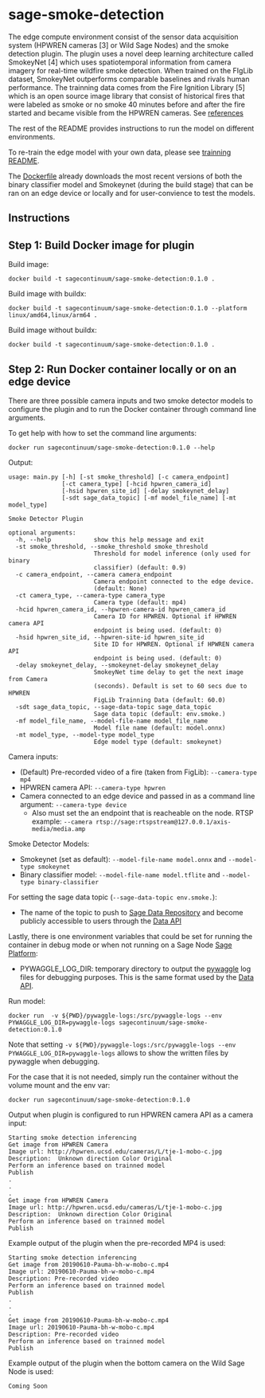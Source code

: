 # sage-smoke-detection
The edge compute environment consist of the sensor data acquisition system (HPWREN cameras [3] or Wild Sage Nodes) and the smoke detection plugin. The plugin uses a novel deep learning architecture called SmokeyNet [4] which uses spatiotemporal information from camera imagery for real-time wildfire smoke detection. When trained on the FIgLib dataset, SmokeyNet outperforms comparable baselines and rivals human performance. The trainning data comes from the Fire Ignition Library [5] which is an open source image library that consist of historical fires that were labeled as smoke or no smoke 40 minutes before and after the fire started and became visible from the HPWREN cameras. See [references](ecr-meta/ecr-science-description.md)

The rest of the README provides instructions to run the model on different environments.

To re-train the edge model with your own data, please see [trainning README](training/README.md).

The [Dockerfile](Dockerfile) already downloads the most recent versions of both the binary classifier model and Smokeynet (during the build stage) that can be ran on an edge device or locally and for user-convience to test the models.
## Instructions

## Step 1: Build Docker image for plugin

Build image:
```
docker build -t sagecontinuum/sage-smoke-detection:0.1.0 .
```

Build image with buildx:
```
docker build -t sagecontinuum/sage-smoke-detection:0.1.0 --platform linux/amd64,linux/arm64 .
```

Build image without buildx:
```
docker build -t sagecontinuum/sage-smoke-detection:0.1.0 .
```

## Step 2: Run Docker container locally or on an edge device
There are three possible camera inputs and two smoke detector models to configure the plugin and to run the Docker container through command line arguments.

To get help with how to set the command line arguments:
```
docker run sagecontinuum/sage-smoke-detection:0.1.0 --help
```
Output:
```
usage: main.py [-h] [-st smoke_threshold] [-c camera_endpoint]
               [-ct camera_type] [-hcid hpwren_camera_id]
               [-hsid hpwren_site_id] [-delay smokeynet_delay]
               [-sdt sage_data_topic] [-mf model_file_name] [-mt model_type]

Smoke Detector Plugin

optional arguments:
  -h, --help            show this help message and exit
  -st smoke_threshold, --smoke_threshold smoke_threshold
                        Threshold for model inference (only used for binary
                        classifier) (default: 0.9)
  -c camera_endpoint, --camera camera_endpoint
                        Camera endpoint connected to the edge device.
                        (default: None)
  -ct camera_type, --camera-type camera_type
                        Camera type (default: mp4)
  -hcid hpwren_camera_id, --hpwren-camera-id hpwren_camera_id
                        Camera ID for HPWREN. Optional if HPWREN camera API
                        endpoint is being used. (default: 0)
  -hsid hpwren_site_id, --hpwren-site-id hpwren_site_id
                        Site ID for HPWREN. Optional if HPWREN camera API
                        endpoint is being used. (default: 0)
  -delay smokeynet_delay, --smokeynet-delay smokeynet_delay
                        SmokeyNet time delay to get the next image from Camera
                        (seconds). Default is set to 60 secs due to HPWREN
                        FigLib Trainning Data (default: 60.0)
  -sdt sage_data_topic, --sage-data-topic sage_data_topic
                        Sage data topic (default: env.smoke.)
  -mf model_file_name, --model-file-name model_file_name
                        Model file name (default: model.onnx)
  -mt model_type, --model-type model_type
                        Edge model type (default: smokeynet)
```

Camera inputs:
- (Default) Pre-recorded video of a fire (taken from FigLib): `--camera-type mp4`
- HPWREN camera API: `--camera-type hpwren`
- Camera connected to an edge device and passed in as a command line argument: `--camera-type device`
    - Also must set the an endpoint that is reacheable on the node. RTSP example: `--camera rtsp://sage:rtspstream@127.0.0.1/axis-media/media.amp`

Smoke Detector Models:
- Smokeynet (set as default): `--model-file-name model.onnx` and `--model-type smokeynet`
- Binary classifier model: `--model-file-name model.tflite` and `--model-type binary-classifier`

For setting the sage data topic (`--sage-data-topic env.smoke.`):
- The name of the topic to push to [Sage Data Repository](https://docs.waggle-edge.ai/docs/about/architecture) and become publicly accessible to users through the [Data API](https://docs.waggle-edge.ai/docs/tutorials/accessing-data#data-api)

Lastly, there is one environment variables that could be set for running the container in debug mode or when not running on a Sage Node [Sage Platform](https://docs.waggle-edge.ai/docs/about/overview):
- PYWAGGLE_LOG_DIR: temporary directory to output the [pywaggle](https://github.com/waggle-sensor/pywaggle) log files for debugging purposes. This is the same format used by the [Data API](https://docs.waggle-edge.ai/docs/tutorials/accessing-data#data-api).

Run model:
```
docker run  -v ${PWD}/pywaggle-logs:/src/pywaggle-logs --env PYWAGGLE_LOG_DIR=pywaggle-logs sagecontinuum/sage-smoke-detection:0.1.0
```

Note that setting `-v ${PWD}/pywaggle-logs:/src/pywaggle-logs --env PYWAGGLE_LOG_DIR=pywaggle-logs` allows to show the written files by pywaggle when debugging.

For the case that it is not needed, simply run the container without the volume mount and the env var:
```
docker run sagecontinuum/sage-smoke-detection:0.1.0
```

Output when plugin is configured to run HPWREN camera API as a camera input:
```
Starting smoke detection inferencing
Get image from HPWREN Camera
Image url: http://hpwren.ucsd.edu/cameras/L/tje-1-mobo-c.jpg
Description:  Unknown direction Color Original
Perform an inference based on trainned model
Publish
.
.
.
Get image from HPWREN Camera
Image url: http://hpwren.ucsd.edu/cameras/L/tje-1-mobo-c.jpg
Description:  Unknown direction Color Original
Perform an inference based on trainned model
Publish
```

Example output of the plugin when the pre-recorded MP4 is used:
```
Starting smoke detection inferencing
Get image from 20190610-Pauma-bh-w-mobo-c.mp4
Image url: 20190610-Pauma-bh-w-mobo-c.mp4
Description: Pre-recorded video
Perform an inference based on trainned model
Publish
.
.
.
Get image from 20190610-Pauma-bh-w-mobo-c.mp4
Image url: 20190610-Pauma-bh-w-mobo-c.mp4
Description: Pre-recorded video
Perform an inference based on trainned model
Publish
```

Example output of the plugin when the bottom camera on the Wild Sage Node is used:
```
Coming Soon
```